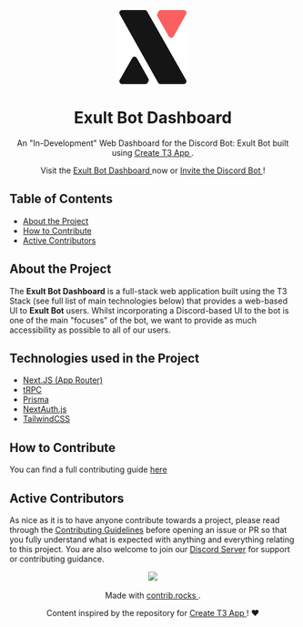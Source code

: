 <p align="center">
	<picture>
  	<source media="(prefers-color-scheme: dark)" srcset="https://raw.githubusercontent.com/AndehUK/exult-bot-dashboard/master/public/logo-dark.png">
  	<img src="https://raw.githubusercontent.com/AndehUK/exult-bot-dashboard/master/public/logo.png" width="130" alt="Logo for Exult">
	</picture>
</p>

<h1 align="center">
	Exult Bot Dashboard
</h1>

<p align="center">
  An "In-Development" Web Dashboard for the Discord Bot: Exult Bot built using 
  <a rel="noopener noreferrer" href="https://create.t3.gg/" target="_blank">
    Create T3 App
  </a>.
</p>

<p align="center">
  Visit the 
  <a rel="noopener noreferrer" href="https://bot.exultsoftware.com" target="_blank">
    Exult Bot Dashboard
  </a>
  now or
  <a rel="noopener noreferrer" href="https://bot.exultsoftware.com/invite" target="_blank">
    Invite the Discord Bot
  </a>!
</p>

## Table of Contents

- <a href="#about">About the Project</a>
- <a href="#how-to-contribute">How to Contribute</a>
- <a href="#active-contributors">Active Contributors</a>

<h2 id="about">About the Project</h2>

The **Exult Bot Dashboard** is a full-stack web application built using the T3 Stack (see full list of main technologies below) that provides a web-based UI to **Exult Bot** users. Whilst incorporating a Discord-based UI to the bot is one of the main "focuses" of the bot, we want to provide as much accessibility as possible to all of our users.

<h2 id="technologies">Technologies used in the Project</h2>

- <a rel="noopener noreferrer" target="_blank" href="https://nextjs.org/docs">Next.JS (App Router)</a>
- <a rel="noopener noreferrer" target="_blank" href="https://trpc.io/">tRPC</a>
- <a rel="noopener noreferrer" target="_blank" href="https://www.prisma.io/docs">Prisma</a>
- <a rel="noopener noreferrer" target="_blank" href="https://next-auth.js.org/">NextAuth.js</a>
- <a rel="noopener noreferrer" target="_blank" href="https://tailwindcss.com/docs/editor-setup">TailwindCSS</a>

<h2 id="how-to-contribute">How to Contribute</h2>

You can find a full contributing guide
<a href="https://github.com/AndehUK/exult-bot-dashboard/CONTRIBUTING.md">
here
</a>

<h2 id="active-contributors">Active Contributors</h2>

As nice as it is to have anyone contribute towards a project, please read through the <a href="https://github.com/AndehUK/exult-bot-dashboard/CONTRIBUTING.md">Contributing Guidelines</a> before opening an issue or PR so that you fully understand what is expected with anything and everything relating to this project. You are also welcome to join our <a rel="noopener noreferrer" target="_blank" href="https://bot.exultsoftware.com/discord">Discord Server</a> for support or contributing guidance.

<a href="https://github.com/AndehUK/exult-bot-dashboard/graphs/contributors">
	<p align="center">
  	<img src="https://contrib.rocks/image?repo=AndehUK/exult-bot-dashboard" />
	</p>	
</a>

<p align="center">
	Made with 
	<a href="https://contrib.rocks">
		contrib.rocks
	</a>.
</p>

<p align="center">Content inspired by the repository for 
  <a rel="noopener noreferrer" href="https://github.com/t3-oss/create-t3-app/blob/next/cli/README.md" target="_blank">
    Create T3 App
  </a>! ❤️
</p>
